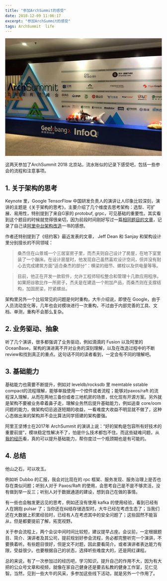 ```yaml
---
title: "参加ArchSummit的感受"
date: 2018-12-09 11:06:17
excerpt: "参加ArchSummit的感受"
tags: ArchSummit  life
---
```


![ArchSummit](/assets/images/arch_summit.jpeg)

这两天参加了ArchSummit 2018 北京站，流水账似的记录下感受吧，包括一些参会的流程和注意事项。

## 1. 关于架构的思考

Keynote 里，Google TensorFlow 中国研发负责人的演讲让人印象比较深刻，演讲的主题是《关于架构的思考》，主要介绍了几个维度去思考架构：选型、可扩展、易用性，特别提到了来自G家的 protobuf, grpc，可见基础的重要性。其实看到这个题目的时候就觉得很亲切，因为前段时间刚好写过一篇[相同题目的文章](https://izualzhy.cn/alibaba-reading)，记录了自己读[阿里中台架构改造](https://book.douban.com/subject/27039508/)一书的感想。

作者还特别提到了《纽约客》最近发表的文章， Jeff Dean 和 Sanjay 和架构设计里分别擅长的不同领域：

>桑杰住在山景城一个三居室房子里，而杰夫则自己设计了房屋，在地下室里装了一个蹦床。在设计房屋时，他发现自己虽然喜欢设计空间，但并没有耐心去完成建筑方面“适合桑杰的部分”：横梁的细节、螺栓以及供电量等等。

>目前，他正在开发一款软件，允许工程师轻松整合和管理十几款应用程序。如果把谷歌比作一所房子，杰夫是在建造一个附加产品，而桑杰则在支撑结构，加固房梁，拧紧螺丝。

架构里另外一个比较常见的问题是何时重构，大牛介绍说，即使在 Google，由于人员流动变化等，几年也会对模块进行一次重构，不过由于内部完善的工具、文档、单测，重构不会那么复杂。

## 2. 业务驱动、抽象

听了几个演讲，很多都强调了业务驱动，例如滴滴的 Fusion 以及阿里的 OceanBase，架构的演进离不开对业务的深刻理解，以及在改造过程中的不断review和找到真正的重点。这句话不同的读者看到，一定会有不同的理解吧。

## 3. 基础能力

基础能力也需要不断提升，例如对 leveldb/rocksdb 里 memtable sstable compact的流程理解，能够单独使用一个控件或者流程；能够对paxos/raft 的流程深入理解，从而在两地三备份或者三地机房的场景，优化现有开源方案。另外就是架构不要被业务牵着鼻子走，理解业务然后提升基础能力，例如追查 core/oom 问题的能力，做架构切忌追逐短期的收益，一看难度大收益不明显就不做了，这种心态做出来的架构并不会比算法同学搭建的架构要强。

阿里王坚博士在2017年 ArchSummit 的演讲上说：“好的架构是包容所有好技术的重要前提”，模块稳定性解决不了，怕是什么技术都包不住。而这些疑难问题，从[我的经历](https://izualzhy.cn/saverng-core-summary)看，真的可以提升基础能力，帮你度过一个瓶颈期也是有可能的。

## 4. 总结

他山之石，可以攻玉。

例如听 Dubbo 的汇报，我会对比现在的 rpc 框架、服务发现、服务治理上是否也存在类似问题；听别人对于 Paxos/Raft 的使用，会思考自己是不是不够灵活，没有做到举一反三；听别人对于数据通道的建设，想到自己在做的事情。

有一些也会触发更远见的思考，例如还没有使用 kafka 的使用经验，看到已经有人在拥抱 pulsar 了；当你还在纠结存储选型时，大牛已经在考虑生态了；当我们还在大数据上积累经验时，已经有人在考虑其中的安全问题了；这些固然不能盲从，但是都要提前了解，拓宽视野。

关于参会流程上，两个会议中间时间比较短，建议提早占座。会议前，一定根据题目、简介、演讲者及其公司，提前规划好参会流程，务必都完整听完一个演讲，不要换着听。有些题目很好，但是文不对题，因此要看简介。或者演讲者表达能力有限，受益很少。也要根据自己的状态，选择听些难度大的，还是网红课程。

总的来说，有了一次参加过的经历吧，学习知识，提升自己的作用不大，因为有大把的公众号文章和视频，就像在家自己健身还是要去私教的健身工作室，见仁见智。当然，见到一些大牛的风采，多参加这些线下活动，就是另外一个作用了。
